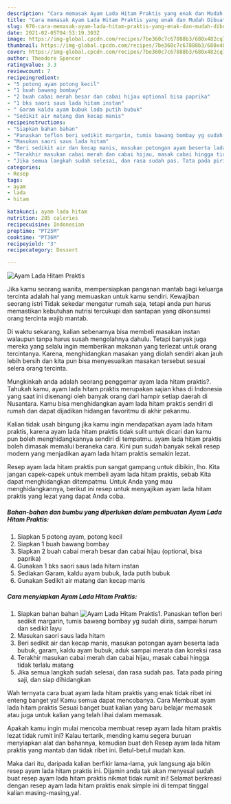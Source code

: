 ```yaml
---
description: "Cara memasak Ayam Lada Hitam Praktis yang enak dan Mudah Dibuat"
title: "Cara memasak Ayam Lada Hitam Praktis yang enak dan Mudah Dibuat"
slug: 970-cara-memasak-ayam-lada-hitam-praktis-yang-enak-dan-mudah-dibuat
date: 2021-02-05T04:53:19.303Z
image: https://img-global.cpcdn.com/recipes/7be360c7c67888b3/680x482cq70/ayam-lada-hitam-praktis-foto-resep-utama.jpg
thumbnail: https://img-global.cpcdn.com/recipes/7be360c7c67888b3/680x482cq70/ayam-lada-hitam-praktis-foto-resep-utama.jpg
cover: https://img-global.cpcdn.com/recipes/7be360c7c67888b3/680x482cq70/ayam-lada-hitam-praktis-foto-resep-utama.jpg
author: Theodore Spencer
ratingvalue: 3.3
reviewcount: 7
recipeingredient:
- "5 potong ayam potong kecil"
- "1 buah bawang bombay"
- "2 buah cabai merah besar dan cabai hijau optional bisa paprika"
- "1 bks saori saus lada hitam instan"
- " Garam kaldu ayam bubuk lada putih bubuk"
- "Sedikit air matang dan kecap manis"
recipeinstructions:
- "Siapkan bahan bahan"
- "Panaskan teflon beri sedikit margarin, tumis bawang bombay yg sudah diiris, sampai harum dan sedikit layu"
- "Masukan saori saus lada hitam"
- "Beri sedikit air dan kecap manis, masukan potongan ayam beserta lada bubuk, garam, kaldu ayam bubuk, aduk sampai merata dan koreksi rasa"
- "Terakhir masukan cabai merah dan cabai hijau, masak cabai hingga tidak terlalu matang"
- "Jika semua langkah sudah selesai, dan rasa sudah pas. Tata pada piring saji, dan siap dihidangkan"
categories:
- Resep
tags:
- ayam
- lada
- hitam

katakunci: ayam lada hitam 
nutrition: 285 calories
recipecuisine: Indonesian
preptime: "PT25M"
cooktime: "PT36M"
recipeyield: "3"
recipecategory: Dessert

---
```



![Ayam Lada Hitam Praktis](https://img-global.cpcdn.com/recipes/7be360c7c67888b3/680x482cq70/ayam-lada-hitam-praktis-foto-resep-utama.jpg)

Jika kamu seorang wanita, mempersiapkan panganan mantab bagi keluarga tercinta adalah hal yang memuaskan untuk kamu sendiri. Kewajiban seorang istri Tidak sekedar mengatur rumah saja, tetapi anda pun harus memastikan kebutuhan nutrisi tercukupi dan santapan yang dikonsumsi orang tercinta wajib mantab.

Di waktu  sekarang, kalian sebenarnya bisa membeli masakan instan walaupun tanpa harus susah mengolahnya dahulu. Tetapi banyak juga mereka yang selalu ingin memberikan makanan yang terlezat untuk orang tercintanya. Karena, menghidangkan masakan yang diolah sendiri akan jauh lebih bersih dan kita pun bisa menyesuaikan masakan tersebut sesuai selera orang tercinta. 



Mungkinkah anda adalah seorang penggemar ayam lada hitam praktis?. Tahukah kamu, ayam lada hitam praktis merupakan sajian khas di Indonesia yang saat ini disenangi oleh banyak orang dari hampir setiap daerah di Nusantara. Kamu bisa menghidangkan ayam lada hitam praktis sendiri di rumah dan dapat dijadikan hidangan favoritmu di akhir pekanmu.

Kalian tidak usah bingung jika kamu ingin mendapatkan ayam lada hitam praktis, karena ayam lada hitam praktis tidak sulit untuk dicari dan kamu pun boleh menghidangkannya sendiri di tempatmu. ayam lada hitam praktis boleh dimasak memalui beraneka cara. Kini pun sudah banyak sekali resep modern yang menjadikan ayam lada hitam praktis semakin lezat.

Resep ayam lada hitam praktis pun sangat gampang untuk dibikin, lho. Kita jangan capek-capek untuk membeli ayam lada hitam praktis, sebab Kita dapat menghidangkan ditempatmu. Untuk Anda yang mau menghidangkannya, berikut ini resep untuk menyajikan ayam lada hitam praktis yang lezat yang dapat Anda coba.

<!--inarticleads1-->

##### Bahan-bahan dan bumbu yang diperlukan dalam pembuatan Ayam Lada Hitam Praktis:

1. Siapkan 5 potong ayam, potong kecil
1. Siapkan 1 buah bawang bombay
1. Siapkan 2 buah cabai merah besar dan cabai hijau (optional, bisa paprika)
1. Gunakan 1 bks saori saus lada hitam instan
1. Sediakan  Garam, kaldu ayam bubuk, lada putih bubuk
1. Gunakan Sedikit air matang dan kecap manis




<!--inarticleads2-->

##### Cara menyiapkan Ayam Lada Hitam Praktis:

1. Siapkan bahan bahan
<img src="https://img-global.cpcdn.com/steps/c22a629f10e88467/160x128cq70/ayam-lada-hitam-praktis-langkah-memasak-1-foto.jpg" alt="Ayam Lada Hitam Praktis">1. Panaskan teflon beri sedikit margarin, tumis bawang bombay yg sudah diiris, sampai harum dan sedikit layu
1. Masukan saori saus lada hitam
1. Beri sedikit air dan kecap manis, masukan potongan ayam beserta lada bubuk, garam, kaldu ayam bubuk, aduk sampai merata dan koreksi rasa
1. Terakhir masukan cabai merah dan cabai hijau, masak cabai hingga tidak terlalu matang
1. Jika semua langkah sudah selesai, dan rasa sudah pas. Tata pada piring saji, dan siap dihidangkan




Wah ternyata cara buat ayam lada hitam praktis yang enak tidak ribet ini enteng banget ya! Kamu semua dapat mencobanya. Cara Membuat ayam lada hitam praktis Sesuai banget buat kalian yang baru belajar memasak atau juga untuk kalian yang telah lihai dalam memasak.

Apakah kamu ingin mulai mencoba membuat resep ayam lada hitam praktis lezat tidak rumit ini? Kalau tertarik, mending kamu segera buruan menyiapkan alat dan bahannya, kemudian buat deh Resep ayam lada hitam praktis yang mantab dan tidak ribet ini. Betul-betul mudah kan. 

Maka dari itu, daripada kalian berfikir lama-lama, yuk langsung aja bikin resep ayam lada hitam praktis ini. Dijamin anda tak akan menyesal sudah buat resep ayam lada hitam praktis nikmat tidak rumit ini! Selamat berkreasi dengan resep ayam lada hitam praktis enak simple ini di tempat tinggal kalian masing-masing,ya!.

